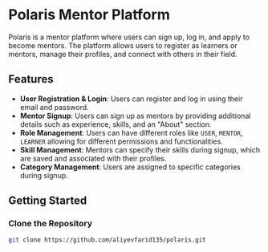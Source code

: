 # Polaris Mentor Platform

Polaris is a mentor platform where users can sign up, log in, and apply to become mentors. The platform allows users to register as learners or mentors, manage their profiles, and connect with others in their field.

## Features

- **User Registration & Login**: Users can register and log in using their email and password.
- **Mentor Signup**: Users can sign up as mentors by providing additional details such as experience, skills, and an "About" section.
- **Role Management**: Users can have different roles like `USER`, `MENTOR`, `LEARNER` allowing for different permissions and functionalities.
- **Skill Management**: Mentors can specify their skills during signup, which are saved and associated with their profiles.
- **Category Management**: Users are assigned to specific categories during signup.

## Getting Started

### Clone the Repository

```bash
git clone https://github.com/aliyevfarid135/polaris.git

